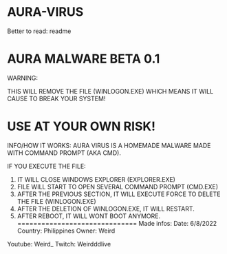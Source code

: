 # AURA-VIRUS
Better to read: readme

AURA MALWARE BETA 0.1
==============================
WARNING:

THIS WILL REMOVE THE FILE (WINLOGON.EXE) WHICH MEANS IT WILL CAUSE TO BREAK YOUR SYSTEM!

USE AT YOUR OWN RISK!
==============================
INFO/HOW IT WORKS:
AURA VIRUS IS A HOMEMADE MALWARE MADE WITH COMMAND PROMPT (AKA CMD).

IF YOU EXECUTE THE FILE:
1. IT WILL CLOSE WINDOWS EXPLORER (EXPLORER.EXE)
2. FILE WILL START TO OPEN SEVERAL COMMAND PROMPT (CMD.EXE)
3. AFTER THE PREVIOUS SECTION, IT WILL EXECUTE FORCE TO DELETE THE FILE (WINLOGON.EXE)
4. AFTER THE DELETION OF WINLOGON.EXE, IT WILL RESTART.
5. AFTER REBOOT, IT WILL WONT BOOT ANYMORE.
==============================
Made infos:
Date: 6/8/2022
Country: Philippines
Owner: Weird

Youtube: Weird_
Twitch: Weirdddlive
